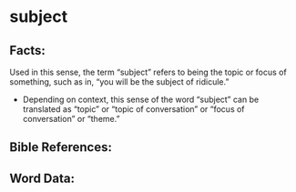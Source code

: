 # subject

## Facts:

Used in this sense, the term “subject” refers to being the topic or focus of something, such as in, “you will be the subject of ridicule.”

* Depending on context, this sense of the word “subject” can be translated as “topic” or “topic of conversation” or “focus of conversation” or “theme.”


## Bible References:



## Word Data:

